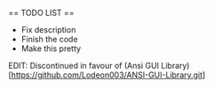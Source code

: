 == TODO LIST ==

- Fix description
- Finish the code
- Make this pretty

EDIT: Discontinued in favour of (Ansi GUI Library)[https://github.com/Lodeon003/ANSI-GUI-Library.git]
